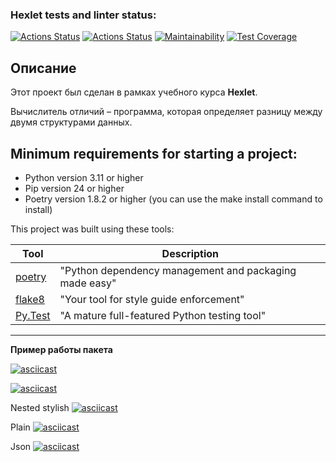 ### Hexlet tests and linter status:
[![Actions Status](https://github.com/qffo/python-project-50/actions/workflows/hexlet-check.yml/badge.svg)](https://github.com/qffo/python-project-50/actions)
[![Actions Status](https://github.com/qffo/python-project-50/actions/workflows/pyci.yml/badge.svg)](https://github.com/qffo/python-project-50/actions)
[![Maintainability](https://api.codeclimate.com/v1/badges/44ec448dfcc9030ea46a/maintainability)](https://codeclimate.com/github/qffo/python-project-50/maintainability)
[![Test Coverage](https://api.codeclimate.com/v1/badges/44ec448dfcc9030ea46a/test_coverage)](https://codeclimate.com/github/qffo/python-project-50/test_coverage)

## Описание
Этот проект был сделан в рамках учебного курса __Hexlet__.

Вычислитель отличий – программа, которая определяет разницу между двумя структурами данных.

## Minimum requirements for starting a project:
- Python version 3.11 or higher
- Pip version 24 or higher
- Poetry version 1.8.2 or higher (you can use the make install command to install)

This project was built using these tools:

| Tool                                                          | Description                                             |
|---------------------------------------------------------------|---------------------------------------------------------|
| [poetry](https://python-poetry.org/)                          | "Python dependency management and packaging made easy"  |
| [flake8](https://flake8.pycqa.org/)                           | "Your tool for style guide enforcement"                 |
| [Py.Test](https://pytest.org)                                 | "A mature full-featured Python testing tool"            |
---

**Пример работы пакета**

[![asciicast](https://asciinema.org/a/YqvqfKV3xHhzSixr8CiqIhq0h.svg)](https://asciinema.org/a/YqvqfKV3xHhzSixr8CiqIhq0h)

[![asciicast](https://asciinema.org/a/RdXR3gX0H598u7X7Y0LVvHWE9.svg)](https://asciinema.org/a/RdXR3gX0H598u7X7Y0LVvHWE9)

Nested stylish
[![asciicast](https://asciinema.org/a/dmpwqmJ1AkDdl65pQPkkOboiV.svg)](https://asciinema.org/a/dmpwqmJ1AkDdl65pQPkkOboiV)

Plain
[![asciicast](https://asciinema.org/a/6r0Aln07rPScNDZTALwgautcE.svg)](https://asciinema.org/a/6r0Aln07rPScNDZTALwgautcE)

Json
[![asciicast](https://asciinema.org/a/KdxbGF47VIkhV6viyfqWlhc9c.svg)](https://asciinema.org/a/KdxbGF47VIkhV6viyfqWlhc9c)